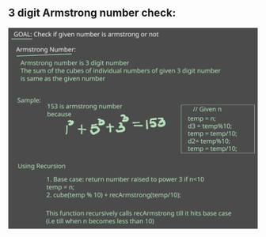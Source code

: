 ## 3 digit Armstrong number check:

<img src="./assets/Untitled-2024-05-12-1008 (1).svg" alt="Solution approach">

